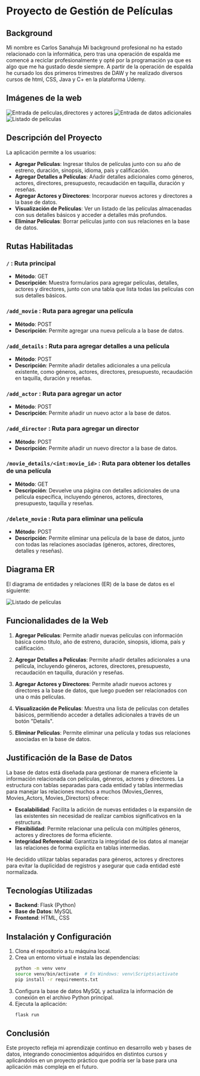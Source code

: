 # Proyecto de Gestión de Películas
## Background
Mi nombre es Carlos Sanahuja
Mi background profesional no ha estado relacionado con la informática, pero tras una operación de espalda me comencé a reciclar profesionalmente y opté por la programación ya que es algo que me ha gustado desde siempre.
A partir de la operación de espalda he cursado los dos primeros trimestres de DAW y he realizado diversos cursos de html, CSS, Java y C+ en la plataforma Udemy.

## Imágenes de la web
![Entrada de peliculas,directores y actores](static/images/1.png)
![Entrada de datos adicionales](static/images/2.png)
![Listado de películas](static/images/3.png)
## Descripción del Proyecto

La aplicación permite a los usuarios:
- **Agregar Películas**: Ingresar títulos de películas junto con su año de estreno, duración, sinopsis, idioma, país y calificación.
- **Agregar Detalles a Películas**: Añadir detalles adicionales como géneros, actores, directores, presupuesto, recaudación en taquilla, duración y reseñas.
- **Agregar Actores y Directores**: Incorporar nuevos actores y directores a la base de datos.
- **Visualización de Películas**: Ver un listado de las películas almacenadas con sus detalles básicos y acceder a detalles más profundos.
- **Eliminar Películas**: Borrar películas junto con sus relaciones en la base de datos.

## Rutas Habilitadas

### `/` : Ruta principal
- **Método**: GET
- **Descripción**: Muestra formularios para agregar películas, detalles, actores y directores, junto con una tabla que lista todas las películas con sus detalles básicos.

### `/add_movie` : Ruta para agregar una película
- **Método**: POST
- **Descripción**: Permite agregar una nueva película a la base de datos.

### `/add_details` : Ruta para agregar detalles a una película
- **Método**: POST
- **Descripción**: Permite añadir detalles adicionales a una película existente, como géneros, actores, directores, presupuesto, recaudación en taquilla, duración y reseñas.

### `/add_actor` : Ruta para agregar un actor
- **Método**: POST
- **Descripción**: Permite añadir un nuevo actor a la base de datos.

### `/add_director` : Ruta para agregar un director
- **Método**: POST
- **Descripción**: Permite añadir un nuevo director a la base de datos.

### `/movie_details/<int:movie_id>` : Ruta para obtener los detalles de una película
- **Método**: GET
- **Descripción**: Devuelve una página con detalles adicionales de una película específica, incluyendo géneros, actores, directores, presupuesto, taquilla y reseñas.

### `/delete_movie` : Ruta para eliminar una película
- **Método**: POST
- **Descripción**: Permite eliminar una película de la base de datos, junto con todas las relaciones asociadas (géneros, actores, directores, detalles y reseñas).


## Diagrama ER

El diagrama de entidades y relaciones (ER) de la base de datos es el siguiente:

![Listado de películas](static/images/esquemaER.png)
## Funcionalidades de la Web

1. **Agregar Películas**: Permite añadir nuevas películas con información básica como título, año de estreno, duración, sinopsis, idioma, país y calificación.

2. **Agregar Detalles a Películas**: Permite añadir detalles adicionales a una película, incluyendo géneros, actores, directores, presupuesto, recaudación en taquilla, duración y reseñas.

3. **Agregar Actores y Directores**: Permite añadir nuevos actores y directores a la base de datos, que luego pueden ser relacionados con una o más películas.

4. **Visualización de Películas**: Muestra una lista de películas con detalles básicos, permitiendo acceder a detalles adicionales a través de un botón "Details".

5. **Eliminar Películas**: Permite eliminar una película y todas sus relaciones asociadas en la base de datos.

## Justificación de la Base de Datos

La base de datos está diseñada para gestionar de manera eficiente la información relacionada con películas, géneros, actores y directores. La estructura con tablas separadas para cada entidad y tablas intermedias para manejar las relaciones muchos a muchos (Movies_Genres, Movies_Actors, Movies_Directors) ofrece:

- **Escalabilidad**: Facilita la adición de nuevas entidades o la expansión de las existentes sin necesidad de realizar cambios significativos en la estructura.
- **Flexibilidad**: Permite relacionar una película con múltiples géneros, actores y directores de forma eficiente.
- **Integridad Referencial**: Garantiza la integridad de los datos al manejar las relaciones de forma explícita en tablas intermedias.

He decidido utilizar tablas separadas para géneros, actores y directores para evitar la duplicidad de registros y asegurar que cada entidad esté normalizada.

## Tecnologías Utilizadas

- **Backend**: Flask (Python)
- **Base de Datos**: MySQL
- **Frontend**: HTML, CSS

## Instalación y Configuración

1. Clona el repositorio a tu máquina local.
2. Crea un entorno virtual e instala las dependencias:
    ```bash
    python -m venv venv
    source venv/bin/activate  # En Windows: venv\Scripts\activate
    pip install -r requirements.txt
    ```
3. Configura la base de datos MySQL y actualiza la información de conexión en el archivo Python principal.
4. Ejecuta la aplicación:
    ```bash
    flask run
    ```

## Conclusión

Este proyecto refleja mi aprendizaje continuo en desarrollo web y bases de datos, integrando conocimientos adquiridos en distintos cursos y aplicándolos en un proyecto práctico que podría ser la base para una aplicación más compleja en el futuro.
